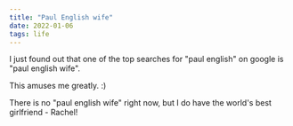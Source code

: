 ```yaml
---
title: "Paul English wife"
date: 2022-01-06
tags: life
---
```


<p>I just found out that one of the top searches for "paul english" on
google is "paul english wife".

</p><p>This amuses me greatly. :)

</p><p>There is no "paul english wife" right now, but I do have the
world's best girlfriend - Rachel!

</p></td>
